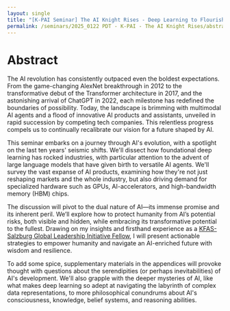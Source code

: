 ```yaml
---
layout: single
title: "[K-PAI Seminar] The AI Knight Rises - Deep Learning to Flourishing Societies"
permalink: /seminars/2025_0122 PDT - K-PAI - The AI Knight Rises/abstract
---
```


<head>
	<link rel="stylesheet" href="/resource/styles.css">
</head>

<h1 id="abstract">
	Abstract
</h1>

The AI revolution has consistently outpaced even the boldest expectations. From the game-changing AlexNet breakthrough in 2012 to the transformative debut of the Transformer architecture in 2017, and the astonishing arrival of ChatGPT in 2022, each milestone has redefined the boundaries of possibility. Today, the landscape is brimming with multimodal AI agents and a flood of innovative AI products and assistants, unveiled in rapid succession by competing tech companies. This relentless progress compels us to continually recalibrate our vision for a future shaped by AI.

This seminar embarks on a journey through AI's evolution, with a spotlight on the last ten years' seismic shifts. We'll dissect how foundational deep learning has rocked industries, with particular attention to the advent of large language models that have given birth to versatile AI agents. We'll survey the vast expanse of AI products, examining how they're not just reshaping markets and the whole industry, but also driving demand for specialized hardware such as GPUs, AI-accelerators, and high-bandwidth memory (HBM) chips.

The discussion will pivot to the dual nature of AI—its immense promise and its inherent peril. We’ll explore how to protect humanity from AI’s potential risks, both visible and hidden, while embracing its transformative potential to the fullest. Drawing on my insights and firsthand experience as a [KFAS-Salzburg Global Leadership Initiative Fellow](https://www.salzburgglobal.org/news/latest-news/article/introducing-the-second-cohort-of-the-kfas-salzburg-global-leadership-initiative), I will present actionable strategies to empower humanity and navigate an AI-enriched future with wisdom and resilience.

To add some spice, supplementary materials in the appendices will provoke thought with questions about the serendipities (or perhaps inevitabilities) of AI's development. We'll also grapple with the deeper mysteries of AI, like what makes deep learning so adept at navigating the labyrinth of complex data representations, to more philosophical conundrums about AI's consciousness, knowledge, belief systems, and reasoning abilities.

